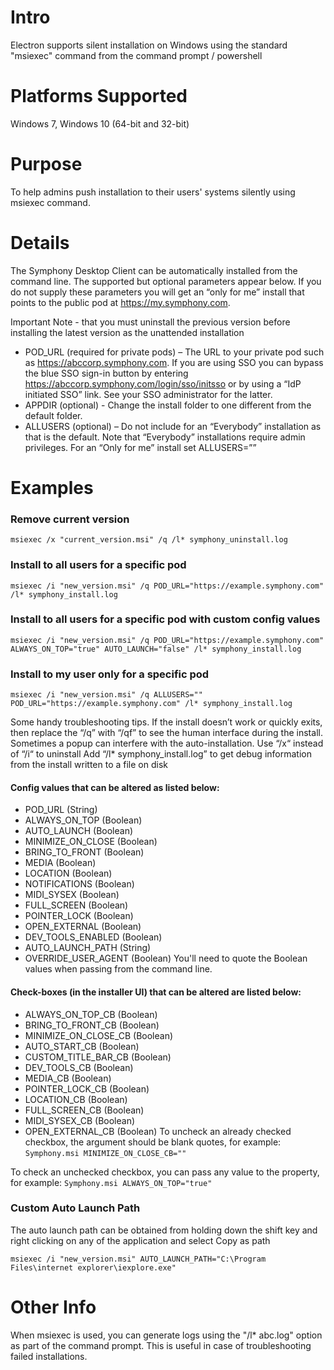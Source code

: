 # Intro
Electron supports silent installation on Windows using the standard "msiexec" command from the command prompt / powershell

# Platforms Supported
Windows 7, Windows 10 (64-bit and 32-bit)

# Purpose
To help admins push installation to their users' systems silently using msiexec command.

# Details
The Symphony Desktop Client can be automatically installed from the command line. The supported but optional parameters appear below. If you do not supply these parameters you will get an “only for me” install that points to the public pod at https://my.symphony.com.

Important Note - that you must uninstall the previous version before installing the latest version as the unattended installation

- POD_URL (required for private pods) – The URL to your private pod such as https://abccorp.symphony.com. If you are using SSO you can bypass the blue SSO sign-in button by entering https://abccorp.symphony.com/login/sso/initsso or by using a “IdP initiated SSO” link. See your SSO administrator for the latter.
- APPDIR (optional) - Change the install folder to one different from the default folder.
- ALLUSERS (optional) – Do not include for an “Everybody” installation as that is the default. Note that “Everybody” installations require admin privileges. For an “Only for me” install set ALLUSERS=””

# Examples
### Remove current version
```msiexec /x "current_version.msi" /q /l* symphony_uninstall.log```

### Install to all users for a specific pod
```msiexec /i "new_version.msi" /q POD_URL="https://example.symphony.com" /l* symphony_install.log```

### Install to all users for a specific pod with custom config values
```msiexec /i "new_version.msi" /q POD_URL="https://example.symphony.com" ALWAYS_ON_TOP="true" AUTO_LAUNCH="false" /l* symphony_install.log```

### Install to my user only for a specific pod
```msiexec /i "new_version.msi" /q ALLUSERS="" POD_URL="https://example.symphony.com" /l* symphony_install.log```

Some handy troubleshooting tips.
If the install doesn’t work or quickly exits, then replace the “/q” with “/qf” to see the human interface during the install. Sometimes a popup can interfere with the auto-installation.
Use “/x“ instead of “/i“ to uninstall
Add “/l* symphony_install.log” to get debug information from the install written to a file on disk
#### Config values that can be altered as listed below:
- POD_URL (String)
- ALWAYS_ON_TOP (Boolean)
- AUTO_LAUNCH (Boolean)
- MINIMIZE_ON_CLOSE (Boolean)
- BRING_TO_FRONT (Boolean)
- MEDIA (Boolean)
- LOCATION (Boolean)
- NOTIFICATIONS (Boolean)
- MIDI_SYSEX (Boolean)
- FULL_SCREEN (Boolean)
- POINTER_LOCK (Boolean)
- OPEN_EXTERNAL (Boolean)
- DEV_TOOLS_ENABLED (Boolean)
- AUTO_LAUNCH_PATH (String)
- OVERRIDE_USER_AGENT (Boolean)
You'll need to quote the Boolean values when passing from the command line.

#### Check-boxes (in the installer UI) that can be altered are listed below:
- ALWAYS_ON_TOP_CB (Boolean)
- BRING_TO_FRONT_CB (Boolean)
- MINIMIZE_ON_CLOSE_CB (Boolean)
- AUTO_START_CB (Boolean)
- CUSTOM_TITLE_BAR_CB (Boolean)
- DEV_TOOLS_CB (Boolean)
- MEDIA_CB (Boolean)
- POINTER_LOCK_CB (Boolean)
- LOCATION_CB (Boolean)
- FULL_SCREEN_CB (Boolean)
- MIDI_SYSEX_CB (Boolean)
- OPEN_EXTERNAL_CB (Boolean)
To uncheck an already checked checkbox, the argument should be blank quotes, for example:
```Symphony.msi MINIMIZE_ON_CLOSE_CB=""```

To check an unchecked checkbox, you can pass any value to the property, for example:
```Symphony.msi ALWAYS_ON_TOP="true"```

### Custom Auto Launch Path

The auto launch path can be obtained from holding down the shift key and right clicking on any of the application and select Copy as path

```msiexec /i "new_version.msi" AUTO_LAUNCH_PATH="C:\Program Files\internet explorer\iexplore.exe"```


# Other Info
When msiexec is used, you can generate logs using the "/l* abc.log" option as part of the command prompt. This is useful in case of troubleshooting failed installations.
